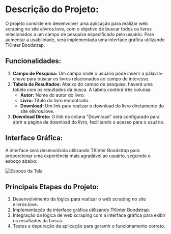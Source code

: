 <h1>Descrição do Projeto:</h1>

<p>O projeto consiste em desenvolver uma aplicação para realizar web scraping no site elivros.love, com o objetivo de buscar todos os livros relacionados a um campo de pesquisa especificado pelo usuário. Para aumentar a usabilidade, será implementada uma interface gráfica utilizando TKinter Boodstrap.</p>

<h2>Funcionalidades:</h2>

<ol>
    <li><strong>Campo de Pesquisa:</strong> Um campo onde o usuário pode inserir a palavra-chave para buscar os livros relacionados ao campo de interesse.</li>
    <li><strong>Tabela de Resultados:</strong> Abaixo do campo de pesquisa, haverá uma tabela com os resultados da busca. A tabela conterá três colunas:
        <ul>
            <li><strong>Autor:</strong> Nome do autor do livro.</li>
            <li><strong>Livro:</strong> Título do livro encontrado.</li>
            <li><strong>Download:</strong> Um link para realizar o download do livro diretamente do site elivros.love.</li>
        </ul>
    </li>
    <li><strong>Download Direto:</strong> O link na coluna "Download" será configurado para abrir a página de download do livro, facilitando o acesso para o usuário.</li>
</ol>

<h2>Interface Gráfica:</h2>
<p>A interface será desenvolvida utilizando TKinter Boodstrap para proporcionar uma experiência mais agradável ao usuário, seguindo o esboço abaixo:</p>
<p><img src="link_para_a_imagem" alt="Esboço da Tela"></p>

<h2>Principais Etapas do Projeto:</h2>
<ol>
    <li>Desenvolvimento da lógica para realizar o web scraping no site elivros.love.</li>
    <li>Implementação da interface gráfica utilizando TKinter Boodstrap.</li>
    <li>Integração da lógica de web scraping com a interface gráfica para exibir os resultados da busca.</li>
    <li>Testes e depuração da aplicação para garantir o funcionamento correto.</li>
</ol>